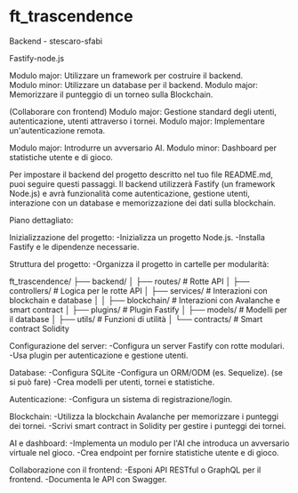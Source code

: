 # ft_trascendence

Backend - stescaro-sfabi

Fastify-node.js

Modulo major: Utilizzare un framework per costruire il backend.  
Modulo minor: Utilizzare un database per il backend.
Modulo major: Memorizzare il punteggio di un torneo sulla Blockchain.  


(Collaborare con frontend)
Modulo major: Gestione standard degli utenti, autenticazione, utenti attraverso i tornei.
Modulo major: Implementare un'autenticazione remota.

Modulo major: Introdurre un avversario AI.
Modulo minor: Dashboard per statistiche utente e di gioco.

Per impostare il backend del progetto descritto nel tuo file README.md, puoi seguire questi passaggi. Il backend utilizzerà Fastify (un framework Node.js) e avrà funzionalità come autenticazione, gestione utenti, interazione con un database e memorizzazione dei dati sulla blockchain.



Piano dettagliato:

Inizializzazione del progetto:
-Inizializza un progetto Node.js.
-Installa Fastify e le dipendenze necessarie.

Struttura del progetto:
-Organizza il progetto in cartelle per modularità:

ft_trascendence/
├── backend/
│   ├── routes/          # Rotte API
│   ├── controllers/     # Logica per le rotte API
│   ├── services/        # Interazioni con blockchain e database
│   │   ├── blockchain/  # Interazioni con Avalanche e smart contract
│   ├── plugins/         # Plugin Fastify
│   ├── models/          # Modelli per il database
│   ├── utils/           # Funzioni di utilità
│   └── contracts/       # Smart contract Solidity

Configurazione del server:
-Configura un server Fastify con rotte modulari.
-Usa plugin per autenticazione e gestione utenti.

Database:
-Configura SQLite
-Configura un ORM/ODM (es. Sequelize). (se si può fare)
-Crea modelli per utenti, tornei e statistiche.

Autenticazione:
-Configura un sistema di registrazione/login.

Blockchain:
-Utilizza la blockchain Avalanche per memorizzare i punteggi dei tornei.
-Scrivi smart contract in Solidity per gestire i punteggi dei tornei.

AI e dashboard:
-Implementa un modulo per l'AI che introduca un avversario virtuale nel gioco.
-Crea endpoint per fornire statistiche utente e di gioco.

Collaborazione con il frontend:
-Esponi API RESTful o GraphQL per il frontend.
-Documenta le API con Swagger.